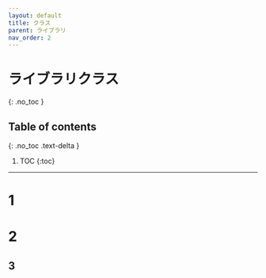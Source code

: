 ```yaml
---
layout: default
title: クラス
parent: ライブラリ
nav_order: 2
---
```


# ライブラリクラス
{: .no_toc }

## Table of contents
{: .no_toc .text-delta }

1. TOC
{:toc}

---

# 1

# 2

## 3